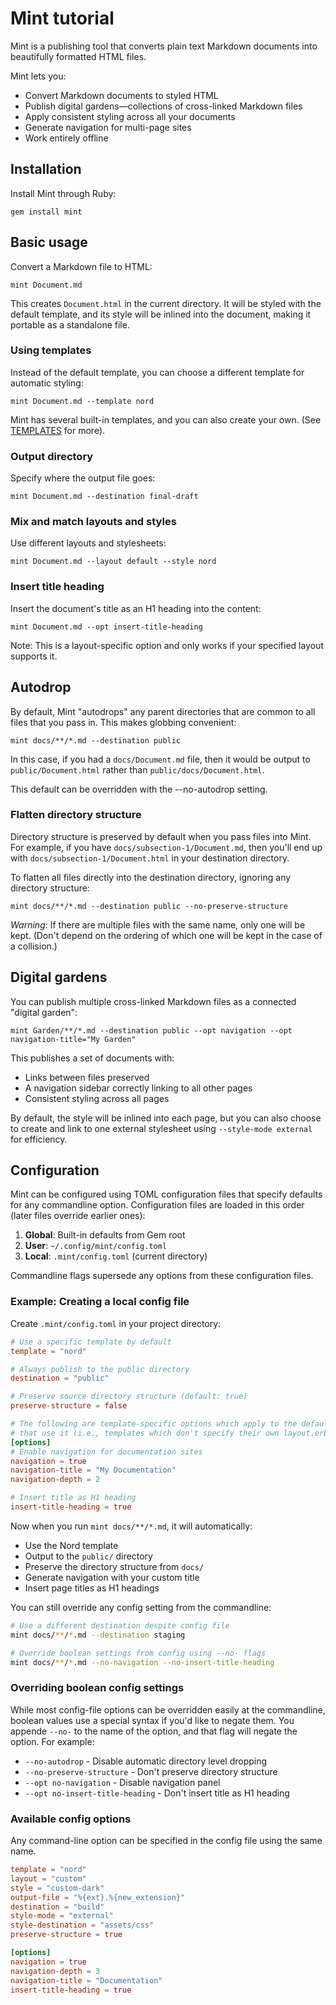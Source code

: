 # Mint tutorial

Mint is a publishing tool that converts plain text Markdown documents into beautifully
formatted HTML files.

Mint lets you:

- Convert Markdown documents to styled HTML
- Publish digital gardens—collections of cross-linked Markdown files
- Apply consistent styling across all your documents
- Generate navigation for multi-page sites
- Work entirely offline

## Installation

Install Mint through Ruby:

    gem install mint

## Basic usage

Convert a Markdown file to HTML:

    mint Document.md

This creates `Document.html` in the current directory. It will be styled with the default template,
and its style will be inlined into the document, making it portable as a standalone file.

### Using templates

Instead of the default template, you can choose a different template for automatic styling:

    mint Document.md --template nord

Mint has several built-in templates, and you can also create your own. (See
[TEMPLATES](./TEMPLATES.md) for more).

### Output directory

Specify where the output file goes:

    mint Document.md --destination final-draft

### Mix and match layouts and styles

Use different layouts and stylesheets:

    mint Document.md --layout default --style nord

### Insert title heading

Insert the document's title as an H1 heading into the content:

    mint Document.md --opt insert-title-heading

Note: This is a layout-specific option and only works if your specified layout supports it.

## Autodrop

By default, Mint "autodrops" any parent directories that are common to all files that you pass
in. This makes globbing convenient:

    mint docs/**/*.md --destination public

In this case, if you had a `docs/Document.md` file, then it would be output to `public/Document.html` rather than `public/docs/Document.html`.

This default can be overridden with the --no-autodrop setting.

### Flatten directory structure

Directory structure is preserved by default when you pass files into Mint. For example, if you
have `docs/subsection-1/Document.md`, then you'll end up with `docs/subsection-1/Document.html`
in your destination directory.

To flatten all files directly into the destination directory, ignoring any directory structure:

    mint docs/**/*.md --destination public --no-preserve-structure

*Warning*: If there are multiple files with the same name, only one will be kept.
(Don't depend on the ordering of which one will be kept in the case of a collision.)

## Digital gardens

You can publish multiple cross-linked Markdown files as a connected "digital garden":

    mint Garden/**/*.md --destination public --opt navigation --opt navigation-title="My Garden"

This publishes a set of documents with:

- Links between files preserved  
- A navigation sidebar correctly linking to all other pages
- Consistent styling across all pages

By default, the style will be inlined into each page, but you can also choose to create and link
to one external stylesheet using `--style-mode external` for efficiency.

## Configuration

Mint can be configured using TOML configuration files that specify defaults for any commandline
option. Configuration files are loaded in this order (later files override earlier ones):

1. **Global**: Built-in defaults from Gem root
2. **User**: `~/.config/mint/config.toml`  
3. **Local**: `.mint/config.toml` (current directory)

Commandline flags supersede any options from these configuration files.

### Example: Creating a local config file

Create `.mint/config.toml` in your project directory:

```toml
# Use a specific template by default
template = "nord"

# Always publish to the public directory
destination = "public"

# Preserve source directory structure (default: true)
preserve-structure = false

# The following are template-specific options which apply to the default layout and any templates
# that use it (i.e., templates which don't specify their own layout.erb)
[options]
# Enable navigation for documentation sites
navigation = true
navigation-title = "My Documentation"
navigation-depth = 2

# Insert title as H1 heading
insert-title-heading = true
```

Now when you run `mint docs/**/*.md`, it will automatically:

- Use the Nord template
- Output to the `public/` directory  
- Preserve the directory structure from `docs/`
- Generate navigation with your custom title
- Insert page titles as H1 headings

You can still override any config setting from the commandline:

```bash
# Use a different destination despite config file
mint docs/**/*.md --destination staging

# Override boolean settings from config using --no- flags
mint docs/**/*.md --no-navigation --no-insert-title-heading
```

### Overriding boolean config settings

While most config-file options can be overridden easily at the commandline, boolean values
use a special syntax if you'd like to negate them. You appende `--no-` to the name of the option,
and that flag will negate the option. For example:

- `--no-autodrop` - Disable automatic directory level dropping
- `--no-preserve-structure` - Don't preserve directory structure
- `--opt no-navigation` - Disable navigation panel  
- `--opt no-insert-title-heading` - Don't insert title as H1 heading

### Available config options

Any command-line option can be specified in the config file using the same name.

```toml
template = "nord"
layout = "custom"
style = "custom-dark"  
output-file = "%{ext}.%{new_extension}"
destination = "build"
style-mode = "external"
style-destination = "assets/css"
preserve-structure = true

[options]
navigation = true
navigation-depth = 3
navigation-title = "Documentation"
insert-title-heading = true
```
